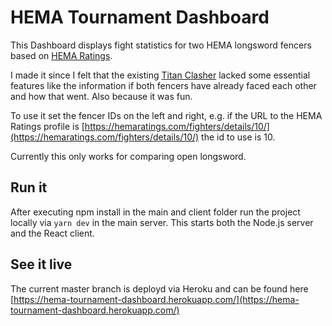 # HEMA Tournament Dashboard
This Dashboard displays fight statistics for two HEMA longsword fencers based on [HEMA Ratings](https://hemaratings.com/).

I made it since I felt that the existing [Titan Clasher](https://hemaratings.com/organizertools/titanclasher/) lacked some essential features like the information if both fencers have already faced each other and how that went. Also because it was fun.

To use it set the fencer IDs on the left and right, e.g. if the URL to the HEMA Ratings profile is [https://hemaratings.com/fighters/details/10/](https://hemaratings.com/fighters/details/10/) the id to use is 10.

Currently this only works for comparing open longsword.

## Run it
After executing npm install in the main and client folder run the project locally via `yarn dev` in the main server. This starts both the Node.js server and the React client.

## See it live
The current master branch is deployd via Heroku and can be found here [https://hema-tournament-dashboard.herokuapp.com/](https://hema-tournament-dashboard.herokuapp.com/)
